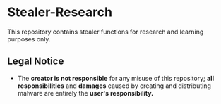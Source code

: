 # Stealer-Research
This repository contains stealer functions for research and learning purposes only.

## Legal Notice
- The **creator is not responsible** for any misuse of this repository; **all responsibilities** and **damages** caused by creating and distributing malware are entirely the **user's responsibility.**
